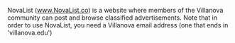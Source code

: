 NovaList (www.NovaList.co) is a website where members of the Villanova community can post and browse classified advertisements. Note that in order to use NovaList, you need a Villanova email address (one that ends in 'villanova.edu')

